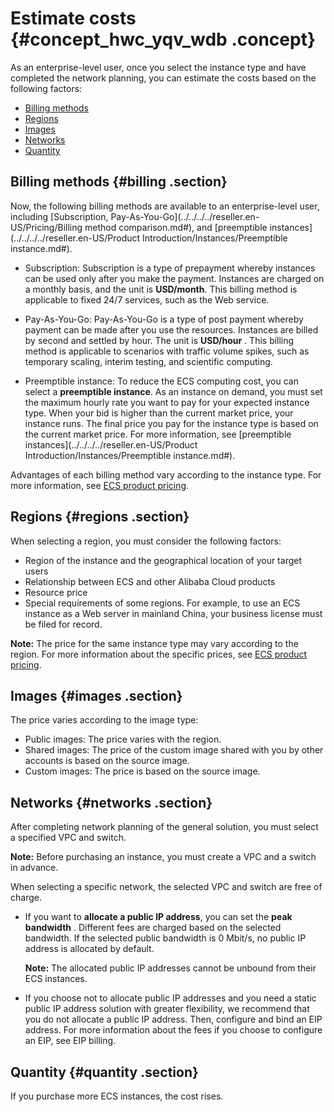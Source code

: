 # Estimate costs {#concept_hwc_yqv_wdb .concept}

As an enterprise-level user, once you select the instance type and have completed the network planning, you can estimate the costs based on the following factors:

-   [Billing methods](#)
-   [Regions](#)
-   [Images](#)
-   [Networks](#)
-   [Quantity](#)

## Billing methods {#billing .section}

Now, the following billing methods are available to an enterprise-level user, including [Subscription, Pay-As-You-Go](../../../../reseller.en-US/Pricing/Billing method comparison.md#), and [preemptible instances](../../../../reseller.en-US/Product Introduction/Instances/Preemptible instance.md#).

-   Subscription: Subscription is a type of prepayment whereby instances can be used only after you make the payment. Instances are charged on a monthly basis, and the unit is **USD/month**. This billing method is applicable to fixed 24/7 services, such as the Web service.
-   Pay-As-You-Go: Pay-As-You-Go is a type of post payment whereby payment can be made after you use the resources. Instances are billed by second and settled by hour. The unit is **USD/hour** . This billing method is applicable to scenarios with traffic volume spikes, such as temporary scaling, interim testing, and scientific computing.

-   Preemptible instance: To reduce the ECS computing cost, you can select a **preemptible instance**. As an instance on demand, you must set the maximum hourly rate you want to pay for your expected instance type. When your bid is higher than the current market price, your instance runs. The final price you pay for the instance type is based on the current market price. For more information, see [preemptible instances](../../../../reseller.en-US/Product Introduction/Instances/Preemptible instance.md#).


Advantages of each billing method vary according to the instance type. For more information, see [ECS product pricing](https://partners-intl.aliyun.com/vodafone/product/ecs).

## Regions {#regions .section}

When selecting a region, you must consider the following factors:

-   Region of the instance and the geographical location of your target users
-   Relationship between ECS and other Alibaba Cloud products
-   Resource price
-   Special requirements of some regions. For example, to use an ECS instance as a Web server in mainland China, your business license must be filed for record.

**Note:** The price for the same instance type may vary according to the region. For more information about the specific prices, see [ECS product pricing](https://partners-intl.aliyun.com/vodafone/product/ecs).

## Images {#images .section}

The price varies according to the image type:

-   Public images: The price varies with the region.
-   Shared images: The price of the custom image shared with you by other accounts is based on the source image.
-   Custom images: The price is based on the source image.

## Networks {#networks .section}

After completing network planning of the general solution, you must select a specified VPC and switch.

**Note:** Before purchasing an instance, you must create a VPC and a switch in advance.

When selecting a specific network, the selected VPC and switch are free of charge.

-   If you want to **allocate a public IP address**, you can set the **peak bandwidth** . Different fees are charged based on the selected bandwidth. If the selected public bandwidth is 0 Mbit/s, no public IP address is allocated by default.

    **Note:** The allocated public IP addresses cannot be unbound from their ECS instances.

-   If you choose not to allocate public IP addresses and you need a static public IP address solution with greater flexibility, we recommend that you do not allocate a public IP address. Then, configure and bind an EIP address. For more information about the fees if you choose to configure an EIP, see EIP billing.


## Quantity {#quantity .section}

If you purchase more ECS instances, the cost rises.

